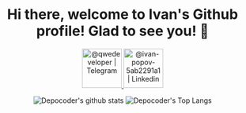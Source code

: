 <h1 
  align="center"
  >Hi there, welcome to Ivan's Github profile! Glad to see you! 👋
</h1>
<p 
  align="center">
    <a
      align="center"
      href="https://t.me/qwedeveloper" 
      target="_blank">
          <img 
            alt="@qwedeveloper | Telegram" 
            width="80px" 
            src="https://sadykhzadeh.ml/img/telegram-10.gif" />
    </a>
    <a
      align="center" 
      href="https://www.linkedin.com/in/ivan-popov-5ab2291a1/" 
      target="_blank">
          <img 
            alt="@ivan-popov-5ab2291a1 | Linkedin" 
            width="80px" 
            src="https://cliply.co/wp-content/uploads/2021/02/372102050_LINKEDIN_ICON_TRANSPARENT_400.gif" />
    </a>
</p>

<p align="center">
  <img 
       alt="Depocoder's github stats"
       src="https://github-readme-stats.vercel.app/api?username=depocoder&show_icons=true&title_color=628FDB&text_color=37B6A7&icon_color=BE91F2&bg_color=0D1117&hide_border=true" />
  <img 
       alt="Depocoder's Top Langs" 
       src="https://github-readme-stats.vercel.app/api/top-langs/?username=Depocoder&show_icons=true&title_color=628FDB&text_color=37B6A7&icon_color=BE91F2&bg_color=0D1117&hide_border=true&layout=compact&langs_count=10" />
</p>

